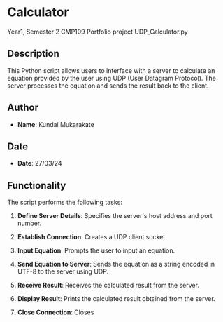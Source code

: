 # Calculator
Year1, Semester 2 CMP109 Portfolio project
UDP_Calculator.py

## Description

This Python script allows users to interface with a server to calculate an equation provided by the user using UDP (User Datagram Protocol). The server processes the equation and sends the result back to the client.

## Author

- **Name**: Kundai Mukarakate

## Date

- **Date**: 27/03/24

## Functionality

The script performs the following tasks:

1. **Define Server Details**: Specifies the server's host address and port number.

2. **Establish Connection**: Creates a UDP client socket.

3. **Input Equation**: Prompts the user to input an equation.

4. **Send Equation to Server**: Sends the equation as a string encoded in UTF-8 to the server using UDP.

5. **Receive Result**: Receives the calculated result from the server.

6. **Display Result**: Prints the calculated result obtained from the server.

7. **Close Connection**: Closes
